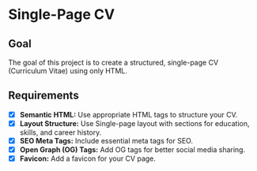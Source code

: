 # Single-Page CV

## Goal
The goal of this project is to create a structured, single-page CV (Curriculum Vitae) using only HTML.

## Requirements

  - [x] **Semantic HTML:** Use appropriate HTML tags to structure your CV.
  - [x] **Layout Structure:** Use Single-page layout with sections for education, skills, and career history.
  - [x] **SEO Meta Tags:** Include essential meta tags for SEO.
  - [x] **Open Graph (OG) Tags:** Add OG tags for better social media sharing.
  - [x] **Favicon:** Add a favicon for your CV page.